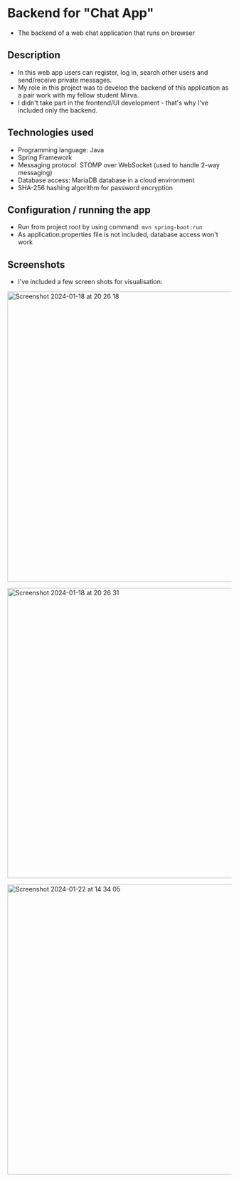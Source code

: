 # Backend for "Chat App"
- The backend of a web chat application that runs on browser

## Description
- In this web app users can register, log in, search other users and send/receive private messages.<br>
- My role in this project was to develop the backend of this application as a pair work with my fellow student Mirva.<br>
- I didn't take part in the frontend/UI development - that's why I've included only the backend.

<p></p>

## Technologies used
- Programming language: Java<br>
- Spring Framework<br>
- Messaging protocol: STOMP over WebSocket (used to handle 2-way messaging)<br>
- Database access: MariaDB database in a cloud environment<br>
- SHA-256 hashing algorithm for password encryption
<p></p>

## Configuration / running the app
- Run from project root by using command: ``mvn spring-boot:run``<br>
- As application.properties file is not included, database access won't work

<p></p>

## Screenshots
- I've included a few screen shots for visualisation:

<p></p>

<img width="652" alt="Screenshot 2024-01-18 at 20 26 18" src="https://github.com/satukon/Chat-App-backend/assets/113008423/389820c5-9a19-4877-af61-1963b9183682"><p>
<img width="652" alt="Screenshot 2024-01-18 at 20 26 31" src="https://github.com/satukon/Chat-App-backend/assets/113008423/0bc03901-e4fb-4634-af15-82f1d72d570a"><p>
<img width="652" alt="Screenshot 2024-01-22 at 14 34 05" src="https://github.com/satukon/Chat-App-backend/assets/113008423/a4183309-c71e-41b0-9762-5b30bd567655"><p>

